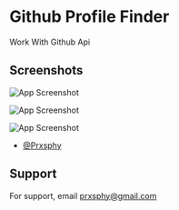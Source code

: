#  Github Profile Finder


Work With Github Api 

## Screenshots

![App Screenshot](https://i.imgur.com/pfMUsOF.png)

![App Screenshot](https://i.imgur.com/XlpvFtN.png)

![App Screenshot](https://i.imgur.com/jgAO6RH.png)

- [@Prxsphy](https://github.com/Prxsphy)


## Support

For support, email prxsphy@gmail.com

